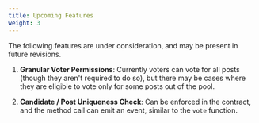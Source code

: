 ```yaml
---
title: Upcoming Features
weight: 3
---
```


The following features are under consideration, and may be present in future revisions.

1. **Granular Voter Permissions**: Currently voters can vote for all posts (though they aren't required to do so), but there may be cases where they are eligible to vote only for some posts out of the pool.

2. **Candidate / Post Uniqueness Check**: Can be enforced in the contract, and the method call can emit an event, similar to the `vote` function.
